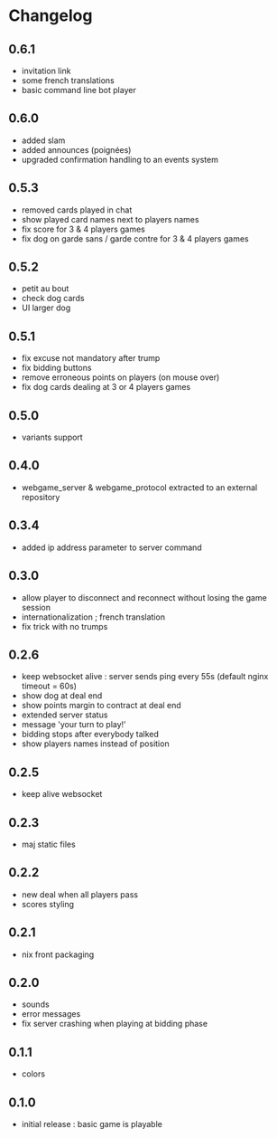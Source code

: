 # Changelog

## 0.6.1
- invitation link
- some french translations
- basic command line bot player

## 0.6.0

- added slam
- added announces (poignées)
- upgraded confirmation handling to an events system

## 0.5.3

- removed cards played in chat
- show played card names next to players names
- fix score for 3 & 4 players games
- fix dog on garde sans / garde contre for 3 & 4 players games

## 0.5.2

- petit au bout 
- check dog cards
- UI larger dog

## 0.5.1

- fix excuse not mandatory after trump
- fix bidding buttons
- remove erroneous points on players (on mouse over)
- fix dog cards dealing at 3 or 4 players games

## 0.5.0

- variants support

## 0.4.0

- webgame_server & webgame_protocol extracted to an external repository

## 0.3.4

- added ip address parameter to server command

## 0.3.0

- allow player to disconnect and reconnect without losing the game session
- internationalization ; french translation
- fix trick with no trumps

## 0.2.6

- keep websocket alive : server sends ping every 55s (default nginx timeout = 60s)
- show dog at deal end
- show points margin to contract at deal end
- extended server status
- message 'your turn to play!'
- bidding stops after everybody talked
- show players names instead of position

## 0.2.5

- keep alive websocket

## 0.2.3

- maj static files

## 0.2.2

- new deal when all players pass
- scores styling

## 0.2.1

- nix front packaging

## 0.2.0

- sounds
- error messages
- fix server crashing when playing at bidding phase

## 0.1.1

- colors

## 0.1.0

- initial release : basic game is playable
